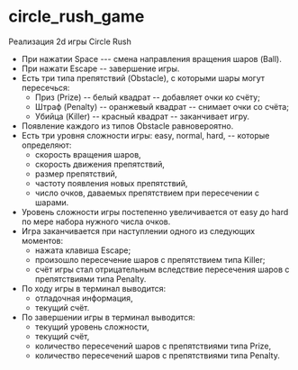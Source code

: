 # circle_rush_game
Реализация 2d игры Circle Rush

+ При нажатии Space --- смена направления вращения шаров (Ball). 
+ При нажати Escape -- завершение игры.
+ Есть три типа препятствий (Obstacle), с которыми шары могут пересечься: 
    -  Приз (Prize) -- белый квадрат -- добавляет очки ко счёту; 
    -  Штраф (Penalty) -- оранжевый квадрат -- снимает очки со счёта;
    -  Убийца (Killer) -- красный квадрат -- заканчивает игру. 
+ Появление каждого из типов Obstacle равновероятно.
+ Есть три уровня сложности игры: easy, normal, hard, -- которые определяют: 
    - скорость вращения шаров,
    - скорость движения препятствий, 
    - размер препятствий, 
    - частоту появления новых препятствий, 
    - число очков, даваемых препятствием при пересечении с шарами.
+ Уровень сложности игры постепенно увеличивается от easy до hard по мере набора нужного числа очков. 
+ Игра заканчивается при наступлении одного из следующих моментов: 
    - нажата клавиша Escape;
    - произошло пересечение шаров с препятствием типа Killer;
    - счёт игры стал отрицательным вследствие пересечения шаров с препятствиями типа Penalty. 
+ По ходу игры в терминал выводится: 
    - отладочная информация, 
    - текущий счёт.
+ По завершении игры в терминал выводится: 
    - текущий уровень сложности, 
    - текущий счёт, 
    - количество пересечений шаров с препятствиями типа Prize, 
    - количество пересечений шаров с препятствиями типа Penalty.
